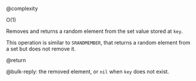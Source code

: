 @complexity

O(1)


Removes and returns a random element from the set value stored at `key`.

This operation is similar to `SRANDMEMBER`, that returns a random
element from a set but does not remove it.

@return

@bulk-reply: the removed element, or `nil` when `key` does not exist.

